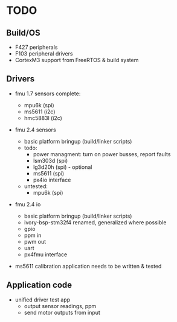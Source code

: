 
# TODO

## Build/OS

- F427 peripherals
- F103 peripheral drivers
- CortexM3 support from FreeRTOS & build system

## Drivers

- fmu 1.7 sensors complete:
    - mpu6k (spi)
    - ms5611 (i2c)
    - hmc5883l (i2c)

- fmu 2.4 sensors
    - basic platform bringup (build/linker scripts)
    - todo:
        - power managment: turn on power busses, report faults
        - lsm303d (spi)
        - lg3d20h (spi) - optional
        - ms5611  (spi)
        - px4io interface
    - untested:
        - mpu6k (spi)

- fmu 2.4 io
    - basic platform bringup (build/linker scripts)
    - ivory-bsp-stm32f4 renamed, generalized where possible
    - gpio
    - ppm in
    - pwm out
    - uart
    - px4fmu interface

- ms5611 calibration application needs to be written & tested

## Application code

- unified driver test app
    - output sensor readings, ppm
    - send motor outputs from input


